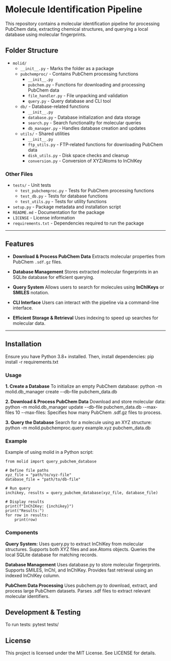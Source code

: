 # Molecule Identification Pipeline

This repository contains a molecular identification pipeline for processing PubChem data, extracting chemical structures, and querying a local database using molecular fingerprints.

## Folder Structure
- `molid/`
  - `__init__.py` - Marks the folder as a package
  - `pubchemproc/` - Contains PubChem processing functions
    - `__init__.py`
    - `pubchem.py` - Functions for downloading and processing PubChem data
    - `file_handler.py` - File unpacking and validation
    - `query.py` - Query database and CLI tool
  - `db/` - Database-related functions
    - `__init__.py`
    - `database.py` - Database initialization and data storage
    - `search.py` - Search functionality for molecular queries
    - `db_manager.py` - Handles database creation and updates
  - `utils/` - Shared utilities
    - `__init__.py`
    - `ftp_utils.py` - FTP-related functions for downloading PubChem data
    - `disk_utils.py` - Disk space checks and cleanup
    - `conversion.py` - Conversion of XYZ/Atoms to InChIKey

### Other Files
- `tests/` - Unit tests
  - `test_pubchemproc.py` - Tests for PubChem processing functions
  - `test_db.py` - Tests for database functions
  - `test_utils.py` - Tests for utility functions
- `setup.py` - Package metadata and installation script
- `README.md` - Documentation for the package
- `LICENSE` - License information
- `requirements.txt` - Dependencies required to run the package

---

## Features

- **Download & Process PubChem Data**
  Extracts molecular properties from PubChem `.sdf.gz` files.

- **Database Management**
  Stores extracted molecular fingerprints in an SQLite database for efficient querying.

- **Query System**
  Allows users to search for molecules using **InChIKeys** or **SMILES** notation.

- **CLI Interface**
  Users can interact with the pipeline via a command-line interface.

- **Efficient Storage & Retrieval**
  Uses indexing to speed up searches for molecular data.

---

## Installation

Ensure you have Python 3.8+ installed. Then, install dependencies:
pip install -r requirements.txt

### Usage

**1️. Create a Database**
To initialize an empty PubChem database:
python -m molid.db_manager create --db-file pubchem_data.db

**2️. Download & Process PubChem Data**
Download and store molecular data:
python -m molid.db_manager update --db-file pubchem_data.db --max-files 10
    --max-files: Specifies how many PubChem .sdf.gz files to process.

**3️. Query the Database**
Search for a molecule using an XYZ structure:
python -m molid.pubchemproc.query example.xyz pubchem_data.db

### Example
Example of using molid in a Python script:
```
from molid import query_pubchem_database

# Define file paths
xyz_file = "path/to/xyz-file"
database_file = "path/to/db-file"

# Run query
inchikey, results = query_pubchem_database(xyz_file, database_file)

# Display results
print(f"InChIKey: {inchikey}")
print("Results:")
for row in results:
    print(row)

```

### Components

**Query System:**
    Uses query.py to extract InChIKey from molecular structures.
    Supports both XYZ files and ase.Atoms objects.
    Queries the local SQLite database for matching records.

**Database Management**
Uses database.py to store molecular fingerprints.
Supports SMILES, InChI, and InChIKey.
Provides fast retrieval using an indexed InChIKey column.

**PubChem Data Processing**
    Uses pubchem.py to download, extract, and process large PubChem datasets.
    Parses .sdf files to extract relevant molecular identifiers.

## Development & Testing

To run tests:
pytest tests/

## License
This project is licensed under the MIT License. See LICENSE for details.
